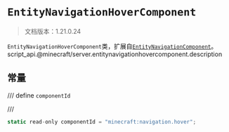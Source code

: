 # `EntityNavigationHoverComponent`

> 文档版本：1.21.0.24

`EntityNavigationHoverComponent`类，扩展自[`EntityNavigationComponent`](./entitynavigationcomponent.md)。script_api.@minecraft/server.entitynavigationhovercomponent.description

## 常量

/// define
`componentId`


///

```js
static read-only componentId = "minecraft:navigation.hover";
```

